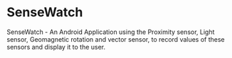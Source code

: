 # SenseWatch
SenseWatch - An Android Application using the Proximity sensor, Light sensor, Geomagnetic rotation and vector sensor, to record values of these sensors and display it to the user.
